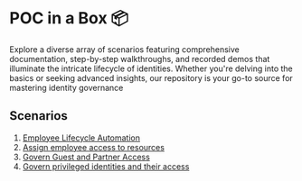 # POC in a Box 📦
Explore a diverse array of scenarios featuring comprehensive documentation, step-by-step walkthroughs, and recorded demos that illuminate the intricate lifecycle of identities. Whether you're delving into the basics or seeking advanced insights, our repository is your go-to source for mastering identity governance

## Scenarios

1. [Employee Lifecycle Automation](https://github.com/microsoft/EntraIDGovernance-Training/blob/0df7ca8c6168be316775c107c53567ef2bb73233/POCBOX/Employee%20Lifecycle%20Automation/EmployeeLifecycle.md) 
2. [Assign employee access to resources ](https://github.com/microsoft/EntraIDGovernance-Training/blob/0df7ca8c6168be316775c107c53567ef2bb73233/POCBOX/Assign%20employee%20access%20to%20resources/AssignEmployeeAccess.md) 
3. [Govern Guest and Partner Access](https://github.com/microsoft/EntraIDGovernance-Training/blob/0df7ca8c6168be316775c107c53567ef2bb73233/POCBOX/Govern%20Guest%20and%20Partner%20Access/GovernGuestsPartnerAccess.md) 
4. [Govern privileged identities and their access ](https://github.com/microsoft/EntraIDGovernance-Training/blob/0df7ca8c6168be316775c107c53567ef2bb73233/POCBOX/Govern%20Privileged%20Identities/GovernprivilegedIdentities.md) 
